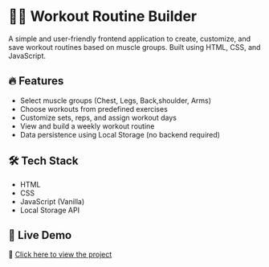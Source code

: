 # 🏋️‍♂️ Workout Routine Builder

A simple and user-friendly frontend application to create, customize, and save workout routines based on muscle groups. Built using HTML, CSS, and JavaScript.

## 🔥 Features

- Select muscle groups (Chest, Legs, Back,shoulder, Arms)
- Choose workouts from predefined exercises
- Customize sets, reps, and assign workout days
- View and build a weekly workout routine
- Data persistence using Local Storage (no backend required)

## 🛠️ Tech Stack

- HTML
- CSS
- JavaScript (Vanilla)
- Local Storage API

## 🚀 Live Demo

🔗 [Click here to view the project](https://github.com/nityashree569/workout.html)



